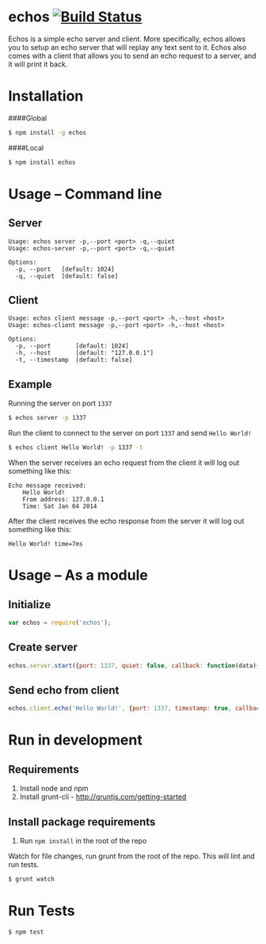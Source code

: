 echos [![Build Status](https://secure.travis-ci.org/rcorral/node-echos.png)](http://travis-ci.org/rcorral/node-echos)
=====

Echos is a simple echo server and client. More specifically, echos allows you to setup an echo server that will replay any text sent to it.
Echos also comes with a client that allows you to send an echo request to a server, and it will print it back.

Installation
============
####Global
``` bash
$ npm install -g echos
```

####Local
``` bash
$ npm install echos
```

Usage – Command line
====================

Server
------

    Usage: echos server -p,--port <port> -q,--quiet
    Usage: echos-server -p,--port <port> -q,--quiet

    Options:
      -p, --port   [default: 1024]
      -q, --quiet  [default: false]

Client
------
    Usage: echos client message -p,--port <port> -h,--host <host>
    Usage: echos-client message -p,--port <port> -h,--host <host>

    Options:
      -p, --port       [default: 1024]
      -h, --host       [default: "127.0.0.1"]
      -t, --timestamp  [default: false]

Example
-------

Running the server on port ``1337``  
``` bash
$ echos server -p 1337
```

Run the client to connect to the server on port ``1337`` and send ``Hello World!``  
``` bash
$ echos client Hello World! -p 1337 -t
```

When the server receives an echo request from the client it will log out something like this:  
```
Echo message received:
    Hello World!
    From address: 127.0.0.1
    Time: Sat Jan 04 2014
```

After the client receives the echo response from the server it will log out something like this:  
```
Hello World! time=7ms
```

Usage – As a module
===================

Initialize
----------
``` js
var echos = require('echos');
```

Create server
-------------
``` js
echos.server.start({port: 1337, quiet: false, callback: function(data){}});
```

Send echo from client
---------------------
``` js
echos.client.echo('Hello World!', {port: 1337, timestamp: true, callback: function(data){}});
```

Run in development
==================

Requirements
------------
1. Install node and npm
2. Install grunt-cli - http://gruntjs.com/getting-started

Install package requirements
----------------------------
1. Run ``npm install`` in the root of the repo

Watch for file changes, run grunt from the root of the repo. This will lint and run tests.  
``` bash
$ grunt watch
```

Run Tests
=========
``` bash
$ npm test
```